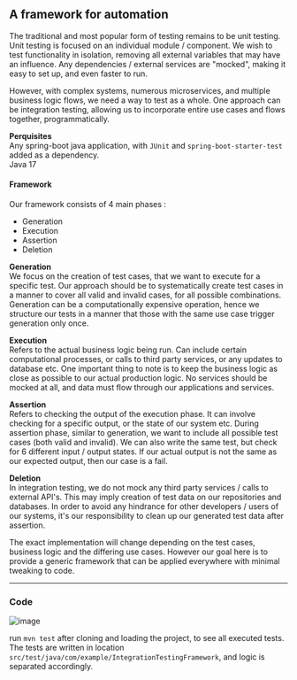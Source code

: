 ## A framework for automation

The traditional and most popular form of testing remains to be unit testing. Unit testing is focused on an individual module / component. We wish to test functionality in isolation, removing all external variables that may have an influence. Any dependencies / external services are "mocked", making it easy to set up, and even faster to run.

However, with complex systems, numerous microservices, and multiple business logic flows, we need a way to test as a whole. One approach can be integration testing, allowing us to incorporate entire use cases and flows together, programmatically.

**Perquisites** <br>
Any spring-boot java application, with `JUnit` and `spring-boot-starter-test` added as a dependency. <br>
Java 17 <br>
#### Framework
Our framework consists of 4 main phases :
- Generation 
- Execution 
- Assertion 
- Deletion 

**Generation**<br>
We focus on the creation of test cases, that we want to execute for a specific test. Our approach should be to systematically create test cases in a manner to cover all valid and invalid cases, for all possible combinations. Generation can be a computationally expensive operation, hence we structure our tests in a manner that those with the same use case trigger generation only once.

**Execution** <br>
Refers to the actual business logic being run. Can include certain computational processes, or calls to third party services, or any updates to database etc. One important thing to note is to keep the business logic as close as possible to our actual production logic. No services should be mocked at all, and data must flow through our applications and services.

**Assertion** <br>
Refers to checking the output of the execution phase. It can involve checking for a specific output, or the state of our system etc. During assertion phase, similar to generation, we want to include all possible test cases (both valid and invalid). We can also write the same test, but check for 6 different input / output states. If our actual output is not the same as our expected output, then our case is a fail.

**Deletion** <br>
In integration testing, we do not mock any third party services / calls to external API's. This may imply creation of test data on our repositories and databases. In order to avoid any hindrance for other developers / users of our systems, it's our responsibility to clean up our generated test data after assertion.

The exact implementation will change depending on the test cases, business logic and the differing use cases. However our goal here is to provide a generic framework that can be applied everywhere with minimal tweaking to code. 


---
### Code
![image](https://github.com/user-attachments/assets/3268d031-0f84-420f-852d-25fe1a6c2179)


run `mvn test` after cloning and loading the project, to see all executed tests.  <br>
The tests are written in location `src/test/java/com/example/IntegrationTestingFramework`, and logic is separated accordingly.
